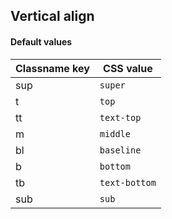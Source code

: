 ## Vertical align


<!-- <values.verticalAlign> -->
#### Default values
|Classname key|CSS value        |
|-------------|-----------------|
|sup          |```super```      |
|t            |```top```        |
|tt           |```text-top```   |
|m            |```middle```     |
|bl           |```baseline```   |
|b            |```bottom```     |
|tb           |```text-bottom```|
|sub          |```sub```        |

<!-- </values.verticalAlign> -->

<!-- <variants.verticalAlign> -->

<!-- </variants.verticalAlign> -->

